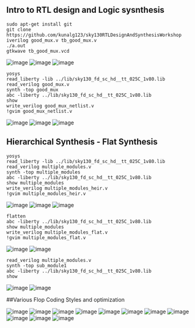 ## Intro to RTL design and Logic sysnthesis
    sudo apt-get install git 
    git clone https://github.com/kunalg123/sky130RTLDesignAndSynthesisWorkshop
    iverilog good_mux.v tb_good_mux.v
    ./a.out
    gtkwave tb_good_mux.vcd
    
![image](https://github.com/saivardhan3333/VSD-HD/assets/60193705/cc01300a-7138-4dc5-8486-c7c14e6fb597)
![image](https://github.com/saivardhan3333/VSD-HD/assets/60193705/a27021f3-44cb-4423-ba46-49aba9d543b9)
![image](https://github.com/saivardhan3333/VSD-HD/assets/60193705/1928beb6-abd2-457a-9718-31a38ffa8846)

    yosys
    read_liberty -lib ../lib/sky130_fd_sc_hd__tt_025C_1v80.lib
    read_verilog good_mux.v
    synth -top good_mux
    abc -liberty ../lib/sky130_fd_sc_hd__tt_025C_1v80.lib
    show
    write_verilog good_mux_netlist.v
    !gvim good_mux_netlist.v

![image](https://github.com/saivardhan3333/VSD-HD/assets/60193705/9421527c-4e47-4ac9-b6eb-20bdf9ab09a0)
![image](https://github.com/saivardhan3333/VSD-HD/assets/60193705/2a300b8a-46e4-4f10-8929-eccdfe83f5da)
![image](https://github.com/saivardhan3333/VSD-HD/assets/60193705/25bfe245-332d-4b9b-85f7-ccd3480b18fc)

## Hierarchical Synthesis - Flat Synthesis

    yosys
    read_liberty -lib ../lib/sky130_fd_sc_hd__tt_025C_1v80.lib
    read_verilog multiple_modules.v
    synth -top multiple_modules
    abc -liberty ../lib/sky130_fd_sc_hd__tt_025C_1v80.lib
    show multiple_modules
    write_verilog multiple_modules_heir.v
    !gvim multiple_modules_heir.v

![image](https://github.com/saivardhan3333/VSD-HD/assets/60193705/660fc878-aa18-4917-af9e-f82ebb62f536)
![image](https://github.com/saivardhan3333/VSD-HD/assets/60193705/599b1be8-a56b-43e6-887e-0b72258b1acd)
![image](https://github.com/saivardhan3333/VSD-HD/assets/60193705/fdaa8626-0b57-46d4-98e8-ba4eb0f93205)

    flatten
    abc -liberty ../lib/sky130_fd_sc_hd__tt_025C_1v80.lib
    show multiple_modules
    write_verilog multiple_modules_flat.v
    !gvim multiple_modules_flat.v

![image](https://github.com/saivardhan3333/VSD-HD/assets/60193705/c5c81aa7-4fd7-4be8-b29d-db6b6b5e50e8)
![image](https://github.com/saivardhan3333/VSD-HD/assets/60193705/1024687c-8d51-4a89-8da9-7e87e8227291)

    read_verilog multiple_modules.v
    synth -top sub_module1
    abc -liberty ../lib/sky130_fd_sc_hd__tt_025C_1v80.lib
    show 
![image](https://github.com/saivardhan3333/VSD-HD/assets/60193705/7fbe75e7-9e30-4714-8dc0-38c7208fdfbf)
![image](https://github.com/saivardhan3333/VSD-HD/assets/60193705/630d9bdf-6a39-4e8e-b7c1-b216f312ac0e)

##Various Flop Coding Styles and optimization

![image](https://github.com/saivardhan3333/VSD-HD/assets/60193705/85c213d0-8ecd-4247-8503-3ab6925f893b)
![image](https://github.com/saivardhan3333/VSD-HD/assets/60193705/39b0ddda-6763-4461-964b-f6a9e476ca36)
![image](https://github.com/saivardhan3333/VSD-HD/assets/60193705/2d593be5-c05e-41c3-aad1-7f7237cb68c6)
![image](https://github.com/saivardhan3333/VSD-HD/assets/60193705/aca25a04-4b6e-4ed8-9fed-0eb604384dcc)
![image](https://github.com/saivardhan3333/VSD-HD/assets/60193705/03189f90-29ee-4598-ab35-db7644a625a2)
![image](https://github.com/saivardhan3333/VSD-HD/assets/60193705/35d1dc8e-6ad1-49d6-9551-48d920315e39)
![image](https://github.com/saivardhan3333/VSD-HD/assets/60193705/8e3866fb-089d-45ef-8431-1ead64b041cb)
![image](https://github.com/saivardhan3333/VSD-HD/assets/60193705/d77a5eba-ee1a-4639-8bbe-f3e36d965a8a)
![image](https://github.com/saivardhan3333/VSD-HD/assets/60193705/2a9835d2-f9a2-49e6-989b-a4edf9696e07)
![image](https://github.com/saivardhan3333/VSD-HD/assets/60193705/2a65eeb3-0977-44ef-9f2a-6a4db6e8d85f)
![image](https://github.com/saivardhan3333/VSD-HD/assets/60193705/491071f5-9a71-46ee-9242-20147745cece)


    

